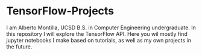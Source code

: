 # TensorFlow-Projects
I am Alberto Montilla, UCSD B.S. in Computer Engineering undergraduate. 
In this repository I will explore the TensorFlow API.
Here you wil mostly find jupyter notebooks I make based on tutorials, as well as my own projects in the future.
